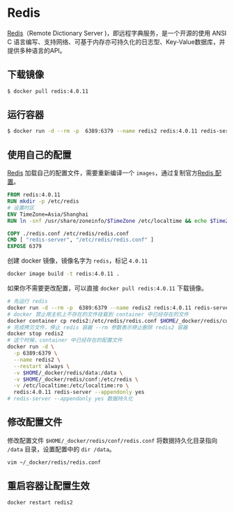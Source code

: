 Redis
===

[Redis](https://redis.io/)（Remote Dictionary Server )，即远程字典服务，是一个开源的使用 ANSI C 语言编写、支持网络、可基于内存亦可持久化的日志型、Key-Value数据库，并提供多种语言的API。

## 下载镜像

```bash
$ docker pull redis:4.0.11
```

## 运行容器

```bash
$ docker run -d --rm -p  6389:6379 --name redis2 redis:4.0.11 redis-server --appendonly yes
```

## 使用自己的配置

[Redis](https://hub.docker.com/_/redis/) 加载自己的配置文件，需要重新编译一个 `images`，通过复制官方[Redis 配置](https://github.com/antirez/redis/blob/3a27b3d0d85d56ecd758b56c6af477ae5ff08a76/redis.conf)。

```dockerfile
FROM redis:4.0.11
RUN mkdir -p /etc/redis
# 设置时区
ENV TimeZone=Asia/Shanghai   
RUN ln -snf /usr/share/zoneinfo/$TimeZone /etc/localtime && echo $TimeZone > /etc/timezone

COPY ./redis.conf /etc/redis/redis.conf
CMD [ "redis-server", "/etc/redis/redis.conf" ]
EXPOSE 6379
```

创建 docker 镜像，镜像名字为 `redis`，标记 `4.0.11`

```bash
docker image build -t redis:4.0.11 .
```

如果你不需要更改配置，可以直接 `docker pull redis:4.0.11` 下载镜像。

```bash
# 先运行 redis
docker run -d --rm -p  6389:6379 --name redis2 redis:4.0.11 redis-server --appendonly yes
# docker 禁止用主机上不存在的文件挂载到 container 中已经存在的文件
docker container cp redis2:/etc/redis/redis.conf $HOME/_docker/redis/conf/redis.conf
# 完成拷贝文件，停止 redis 容器 --rm 参数表示停止删除 redis2 容器
docker stop redis2
# 这个时候，container 中已经存在的配置文件
docker run -d \
  -p 6389:6379 \
  --name redis2 \
  --restart always \
  -v $HOME/_docker/redis/data:/data \
  -v $HOME/_docker/redis/conf:/etc/redis \
  -v /etc/localtime:/etc/localtime:ro \
  redis:4.0.11 redis-server --appendonly yes
# redis-server --appendonly yes 数据持久化
```

## 修改配置文件

修改配置文件 `$HOME/_docker/redis/conf/redis.conf` 将数据持久化目录指向 `/data` 目录，设置配置中的 `dir /data`。

```bash
vim ~/_docker/redis/redis.conf
```

## 重启容器让配置生效

```
docker restart redis2
```
